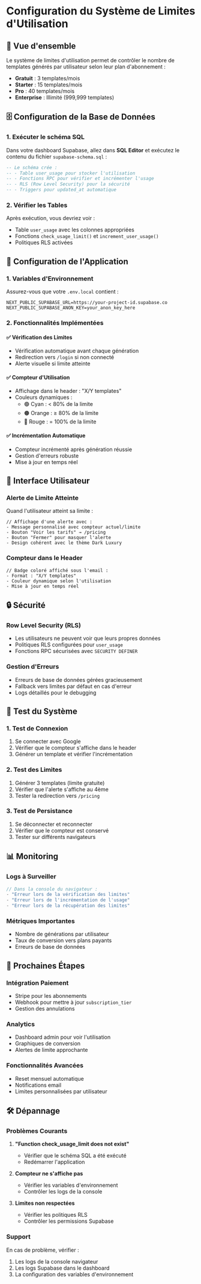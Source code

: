 # Configuration du Système de Limites d'Utilisation

## 🎯 Vue d'ensemble

Le système de limites d'utilisation permet de contrôler le nombre de templates générés par utilisateur selon leur plan d'abonnement :

- **Gratuit** : 3 templates/mois
- **Starter** : 15 templates/mois  
- **Pro** : 40 templates/mois
- **Enterprise** : Illimité (999,999 templates)

## 🗄️ Configuration de la Base de Données

### 1. Exécuter le schéma SQL

Dans votre dashboard Supabase, allez dans **SQL Editor** et exécutez le contenu du fichier `supabase-schema.sql` :

```sql
-- Le schéma crée :
-- - Table user_usage pour stocker l'utilisation
-- - Fonctions RPC pour vérifier et incrémenter l'usage
-- - RLS (Row Level Security) pour la sécurité
-- - Triggers pour updated_at automatique
```

### 2. Vérifier les Tables

Après exécution, vous devriez voir :
- Table `user_usage` avec les colonnes appropriées
- Fonctions `check_usage_limit()` et `increment_user_usage()`
- Politiques RLS activées

## 🔧 Configuration de l'Application

### 1. Variables d'Environnement

Assurez-vous que votre `.env.local` contient :

```env
NEXT_PUBLIC_SUPABASE_URL=https://your-project-id.supabase.co
NEXT_PUBLIC_SUPABASE_ANON_KEY=your_anon_key_here
```

### 2. Fonctionnalités Implémentées

#### ✅ Vérification des Limites
- Vérification automatique avant chaque génération
- Redirection vers `/login` si non connecté
- Alerte visuelle si limite atteinte

#### ✅ Compteur d'Utilisation
- Affichage dans le header : "X/Y templates"
- Couleurs dynamiques :
  - 🟢 Cyan : < 80% de la limite
  - 🟠 Orange : ≥ 80% de la limite  
  - 🔴 Rouge : = 100% de la limite

#### ✅ Incrémentation Automatique
- Compteur incrémenté après génération réussie
- Gestion d'erreurs robuste
- Mise à jour en temps réel

## 🎨 Interface Utilisateur

### Alerte de Limite Atteinte

Quand l'utilisateur atteint sa limite :

```tsx
// Affichage d'une alerte avec :
- Message personnalisé avec compteur actuel/limite
- Bouton "Voir les tarifs" → /pricing
- Bouton "Fermer" pour masquer l'alerte
- Design cohérent avec le thème Dark Luxury
```

### Compteur dans le Header

```tsx
// Badge coloré affiché sous l'email :
- Format : "X/Y templates"
- Couleur dynamique selon l'utilisation
- Mise à jour en temps réel
```

## 🔒 Sécurité

### Row Level Security (RLS)

- Les utilisateurs ne peuvent voir que leurs propres données
- Politiques RLS configurées pour `user_usage`
- Fonctions RPC sécurisées avec `SECURITY DEFINER`

### Gestion d'Erreurs

- Erreurs de base de données gérées gracieusement
- Fallback vers limites par défaut en cas d'erreur
- Logs détaillés pour le debugging

## 🧪 Test du Système

### 1. Test de Connexion
1. Se connecter avec Google
2. Vérifier que le compteur s'affiche dans le header
3. Générer un template et vérifier l'incrémentation

### 2. Test des Limites
1. Générer 3 templates (limite gratuite)
2. Vérifier que l'alerte s'affiche au 4ème
3. Tester la redirection vers `/pricing`

### 3. Test de Persistance
1. Se déconnecter et reconnecter
2. Vérifier que le compteur est conservé
3. Tester sur différents navigateurs

## 📊 Monitoring

### Logs à Surveiller

```javascript
// Dans la console du navigateur :
- "Erreur lors de la vérification des limites"
- "Erreur lors de l'incrémentation de l'usage"
- "Erreur lors de la récupération des limites"
```

### Métriques Importantes

- Nombre de générations par utilisateur
- Taux de conversion vers plans payants
- Erreurs de base de données

## 🚀 Prochaines Étapes

### Intégration Paiement
- Stripe pour les abonnements
- Webhook pour mettre à jour `subscription_tier`
- Gestion des annulations

### Analytics
- Dashboard admin pour voir l'utilisation
- Graphiques de conversion
- Alertes de limite approchante

### Fonctionnalités Avancées
- Reset mensuel automatique
- Notifications email
- Limites personnalisées par utilisateur

## 🛠️ Dépannage

### Problèmes Courants

1. **"Function check_usage_limit does not exist"**
   - Vérifier que le schéma SQL a été exécuté
   - Redémarrer l'application

2. **Compteur ne s'affiche pas**
   - Vérifier les variables d'environnement
   - Contrôler les logs de la console

3. **Limites non respectées**
   - Vérifier les politiques RLS
   - Contrôler les permissions Supabase

### Support

En cas de problème, vérifier :
1. Les logs de la console navigateur
2. Les logs Supabase dans le dashboard
3. La configuration des variables d'environnement








